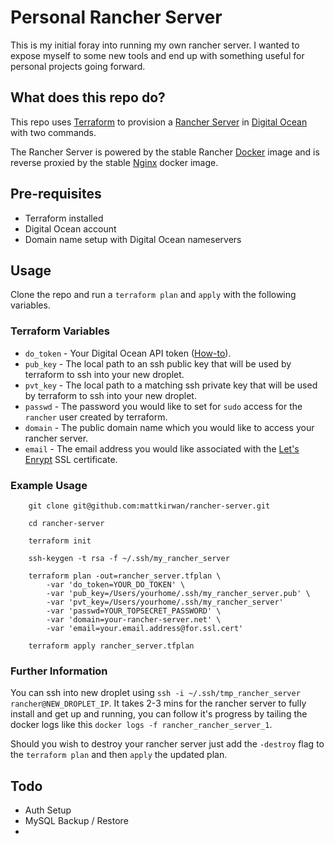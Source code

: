 # Personal Rancher Server

This is my initial foray into running my own rancher server. I wanted to expose myself to some new tools and end up with something useful for personal projects going forward.

## What does this repo do?

This repo uses [Terraform](https://www.terraform.io/) to provision a [Rancher Server](https://rancher.com/) in [Digital Ocean](https://www.digitalocean.com/) with two commands.

The Rancher Server is powered by the stable Rancher [Docker](https://www.docker.com/) image and is reverse proxied by the stable [Nginx](https://nginx.org/) docker image.

## Pre-requisites

- Terraform installed
- Digital Ocean account
- Domain name setup with Digital Ocean nameservers

## Usage

Clone the repo and run a `terraform plan` and `apply` with the following variables.

### Terraform Variables

- `do_token` - Your Digital Ocean API token ([How-to](https://www.digitalocean.com/community/tutorials/how-to-use-the-digitalocean-api-v2#how-to-generate-a-personal-access-token)).
- `pub_key` - The local path to an ssh public key that will be used by terraform to ssh into your new droplet.
- `pvt_key` - The local path to a matching ssh private key that will be used by terraform to ssh into your new droplet.
- `passwd` - The password you would like to set for `sudo` access for the `rancher` user created by terraform.
- `domain` - The public domain name which you would like to access your rancher server.
- `email` - The email address you would like associated with the [Let's Enrypt](https://letsencrypt.org/) SSL certificate.


### Example Usage

```
    git clone git@github.com:mattkirwan/rancher-server.git
    
    cd rancher-server
    
    terraform init
    
    ssh-keygen -t rsa -f ~/.ssh/my_rancher_server
    
    terraform plan -out=rancher_server.tfplan \
        -var 'do_token=YOUR_DO_TOKEN' \
        -var 'pub_key=/Users/yourhome/.ssh/my_rancher_server.pub' \
        -var 'pvt_key=/Users/yourhome/.ssh/my_rancher_server'
        -var 'passwd=YOUR_TOPSECRET_PASSWORD' \
        -var 'domain=your-rancher-server.net' \
        -var 'email=your.email.address@for.ssl.cert'
    
    terraform apply rancher_server.tfplan
```

### Further Information

You can ssh into new droplet using `ssh -i ~/.ssh/tmp_rancher_server rancher@NEW_DROPLET_IP`.
It takes 2-3 mins for the rancher server to fully install and get up and running, you can follow it's progress by tailing the docker logs like this `docker logs -f rancher_rancher_server_1`.

Should you wish to destroy your rancher server just add the `-destroy` flag to the `terraform plan` and then `apply` the updated plan.

## Todo

- Auth Setup
- MySQL Backup / Restore
- 






